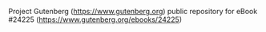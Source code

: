 Project Gutenberg (https://www.gutenberg.org) public repository for eBook #24225 (https://www.gutenberg.org/ebooks/24225)
